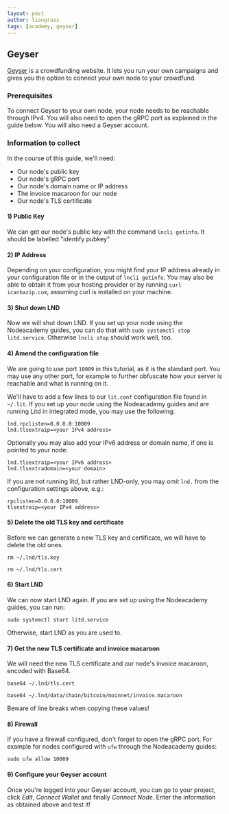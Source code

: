 ```yaml
---
layout: post
author: liongrass
tags: [academy, geyser]
---
```


## Geyser

[Geyser](https://geyser.fund/) is a crowdfunding website. It lets you run your own campaigns and gives you the option to connect your own node to your crowdfund.

### Prerequisites

To connect Geyser to your own node, your node needs to be reachable through IPv4. You will also need to open the gRPC port as explained in the guide below. You will also need a Geyser account.

### Information to collect

In the course of this guide, we'll need:

- Our node's public key
- Our node's gRPC port
- Our node's domain name or IP address
- The invoice macaroon for our node
- Our node's TLS certificate

#### 1) Public Key

We can get our node's public key with the command `lncli getinfo`.
It should be labelled "identify pubkey"

#### 2) IP Address

Depending on your configuration, you might find your IP address already in your configuration file or in the output of `lncli getinfo`. You may also be able to obtain it from your hosting provider or by running `curl icanhazip.com`, assuming curl is installed on your machine.

#### 3) Shut down LND

Now we will shut down LND. If you set up your node using the Nodeacademy guides, you can do that with `sudo systemctl stop litd.service`. Otherwise `lncli stop` should work well, too.

#### 4) Amend the configuration file

We are going to use port `10009` in this tutorial, as it is the standard port. You may use any other port, for example to further obfuscate how your server is reachable and what is running on it.

We'll have to add a few lines to our `lit.conf` configuration file found in `~/.lit`. If you set up your node using the Nodeacademy guides and are running Litd in integrated mode, you may use the following:

```
lnd.rpclisten=0.0.0.0:10009
lnd.tlsextraip=<your IPv4 address>
```

Optionally you may also add your IPv6 address or domain name, if one is pointed to your node:

```
lnd.tlsextraip=<your IPv6 address>
lnd.tlsextradomain=<your domain>
```

If you are not running litd, but rather LND-only, you may omit `lnd.` from the configuration settings above, e.g.:

```
rpclisten=0.0.0.0:10009
tlsextraip=<your IPv4 address>
```

#### 5) Delete the old TLS key and certificate

Before we can generate a new TLS key and certificate, we will have to delete the old ones.

`rm ~/.lnd/tls.key`

`rm ~/.lnd/tls.cert`

#### 6) Start LND

We can now start LND again. If you are set up using the Nodeacademy guides, you can run:

`sudo systemctl start litd.service`

Otherwise, start LND as you are used to.

#### 7) Get the new TLS certificate and invoice macaroon

We will need the new TLS certificate and our node's invoice macaroon, encoded with Base64.

`base64 ~/.lnd/tls.cert`

`base64 ~/.lnd/data/chain/bitcoin/mainnet/invoice.macaroon`

Beware of line breaks when copying these values!

#### 8) Firewall

If you have a firewall configured, don't forget to open the gRPC port. For example for nodes configured with `ufw` through the Nodeacademy guides:

`sudo ufw allow 10009`

#### 9) Configure your Geyser account

Once you're logged into your Geyser account, you can go to your project, click _Edit_, _Connect Wallet_ and finally _Connect Node_. Enter the information as obtained above and test it!
